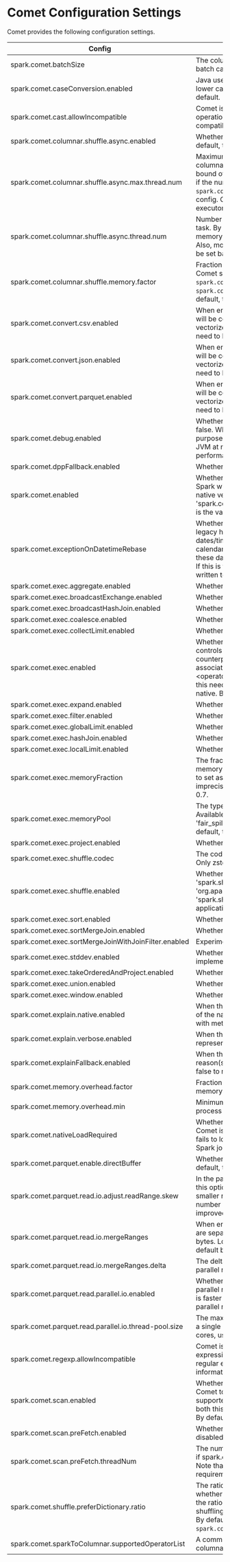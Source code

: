 <!---
Licensed to the Apache Software Foundation (ASF) under one
or more contributor license agreements.  See the NOTICE file
distributed with this work for additional information
regarding copyright ownership.  The ASF licenses this file
to you under the Apache License, Version 2.0 (the
"License"); you may not use this file except in compliance
with the License.  You may obtain a copy of the License at

http://www.apache.org/licenses/LICENSE-2.0

Unless required by applicable law or agreed to in writing,
software distributed under the License is distributed on an
"AS IS" BASIS, WITHOUT WARRANTIES OR CONDITIONS OF ANY
KIND, either express or implied.  See the License for the
specific language governing permissions and limitations
under the License.
-->

# Comet Configuration Settings

Comet provides the following configuration settings.

| Config | Description | Default Value |
|--------|-------------|---------------|
| spark.comet.batchSize | The columnar batch size, i.e., the maximum number of rows that a batch can contain. | 8192 |
| spark.comet.caseConversion.enabled | Java uses locale-specific rules when converting strings to upper or lower case and Rust does not, so we disable upper and lower by default. | false |
| spark.comet.cast.allowIncompatible | Comet is not currently fully compatible with Spark for all cast operations. Set this config to true to allow them anyway. See compatibility guide for more information. | false |
| spark.comet.columnar.shuffle.async.enabled | Whether to enable asynchronous shuffle for Arrow-based shuffle. By default, this config is false. | false |
| spark.comet.columnar.shuffle.async.max.thread.num | Maximum number of threads on an executor used for Comet async columnar shuffle. By default, this config is 100. This is the upper bound of total number of shuffle threads per executor. In other words, if the number of cores * the number of shuffle threads per task `spark.comet.columnar.shuffle.async.thread.num` is larger than this config. Comet will use this config as the number of shuffle threads per executor instead. | 100 |
| spark.comet.columnar.shuffle.async.thread.num | Number of threads used for Comet async columnar shuffle per shuffle task. By default, this config is 3. Note that more threads means more memory requirement to buffer shuffle data before flushing to disk. Also, more threads may not always improve performance, and should be set based on the number of cores available. | 3 |
| spark.comet.columnar.shuffle.memory.factor | Fraction of Comet memory to be allocated per executor process for Comet shuffle. Comet memory size is specified by `spark.comet.memoryOverhead` or calculated by `spark.comet.memory.overhead.factor` * `spark.executor.memory`. By default, this config is 1.0. | 1.0 |
| spark.comet.convert.csv.enabled | When enabled, data from Spark (non-native) CSV v1 and v2 scans will be converted to Arrow format. Note that to enable native vectorized execution, both this config and 'spark.comet.exec.enabled' need to be enabled. | false |
| spark.comet.convert.json.enabled | When enabled, data from Spark (non-native) JSON v1 and v2 scans will be converted to Arrow format. Note that to enable native vectorized execution, both this config and 'spark.comet.exec.enabled' need to be enabled. | false |
| spark.comet.convert.parquet.enabled | When enabled, data from Spark (non-native) Parquet v1 and v2 scans will be converted to Arrow format. Note that to enable native vectorized execution, both this config and 'spark.comet.exec.enabled' need to be enabled. | false |
| spark.comet.debug.enabled | Whether to enable debug mode for Comet. By default, this config is false. When enabled, Comet will do additional checks for debugging purpose. For example, validating array when importing arrays from JVM at native side. Note that these checks may be expensive in performance and should only be enabled for debugging purpose. | false |
| spark.comet.dppFallback.enabled | Whether to fall back to Spark for queries that use DPP. | true |
| spark.comet.enabled | Whether to enable Comet extension for Spark. When this is turned on, Spark will use Comet to read Parquet data source. Note that to enable native vectorized execution, both this config and 'spark.comet.exec.enabled' need to be enabled. By default, this config is the value of the env var `ENABLE_COMET` if set, or true otherwise. | true |
| spark.comet.exceptionOnDatetimeRebase | Whether to throw exception when seeing dates/timestamps from the legacy hybrid (Julian + Gregorian) calendar. Since Spark 3, dates/timestamps were written according to the Proleptic Gregorian calendar. When this is true, Comet will throw exceptions when seeing these dates/timestamps that were written by Spark version before 3.0. If this is false, these dates/timestamps will be read as if they were written to the Proleptic Gregorian calendar and will not be rebased. | false |
| spark.comet.exec.aggregate.enabled | Whether to enable aggregate by default. | true |
| spark.comet.exec.broadcastExchange.enabled | Whether to enable broadcastExchange by default. | true |
| spark.comet.exec.broadcastHashJoin.enabled | Whether to enable broadcastHashJoin by default. | true |
| spark.comet.exec.coalesce.enabled | Whether to enable coalesce by default. | true |
| spark.comet.exec.collectLimit.enabled | Whether to enable collectLimit by default. | true |
| spark.comet.exec.enabled | Whether to enable Comet native vectorized execution for Spark. This controls whether Spark should convert operators into their Comet counterparts and execute them in native space. Note: each operator is associated with a separate config in the format of 'spark.comet.exec.<operator_name>.enabled' at the moment, and both the config and this need to be turned on, in order for the operator to be executed in native. By default, this config is true. | true |
| spark.comet.exec.expand.enabled | Whether to enable expand by default. | true |
| spark.comet.exec.filter.enabled | Whether to enable filter by default. | true |
| spark.comet.exec.globalLimit.enabled | Whether to enable globalLimit by default. | true |
| spark.comet.exec.hashJoin.enabled | Whether to enable hashJoin by default. | true |
| spark.comet.exec.localLimit.enabled | Whether to enable localLimit by default. | true |
| spark.comet.exec.memoryFraction | The fraction of memory from Comet memory overhead that the native memory manager can use for execution. The purpose of this config is to set aside memory for untracked data structures, as well as imprecise size estimation during memory acquisition. Default value is 0.7. | 0.7 |
| spark.comet.exec.memoryPool | The type of memory pool to be used for Comet native execution. Available memory pool types are 'greedy', 'fair_spill', 'fair_spill_task_shared', 'greedy_global' and 'fair_spill_global', By default, this config is 'greedy'. | greedy |
| spark.comet.exec.project.enabled | Whether to enable project by default. | true |
| spark.comet.exec.shuffle.codec | The codec of Comet native shuffle used to compress shuffle data. Only zstd is supported. | zstd |
| spark.comet.exec.shuffle.enabled | Whether to enable Comet native shuffle. Note that this requires setting 'spark.shuffle.manager' to 'org.apache.spark.sql.comet.execution.shuffle.CometShuffleManager'. 'spark.shuffle.manager' must be set before starting the Spark application and cannot be changed during the application. | true |
| spark.comet.exec.sort.enabled | Whether to enable sort by default. | true |
| spark.comet.exec.sortMergeJoin.enabled | Whether to enable sortMergeJoin by default. | true |
| spark.comet.exec.sortMergeJoinWithJoinFilter.enabled | Experimental support for Sort Merge Join with filter | false |
| spark.comet.exec.stddev.enabled | Whether to enable stddev by default. stddev is slower than Spark's implementation. | true |
| spark.comet.exec.takeOrderedAndProject.enabled | Whether to enable takeOrderedAndProject by default. | true |
| spark.comet.exec.union.enabled | Whether to enable union by default. | true |
| spark.comet.exec.window.enabled | Whether to enable window by default. | true |
| spark.comet.explain.native.enabled | When this setting is enabled, Comet will provide a tree representation of the native query plan before execution and again after execution, with metrics. | false |
| spark.comet.explain.verbose.enabled | When this setting is enabled, Comet will provide a verbose tree representation of the extended information. | false |
| spark.comet.explainFallback.enabled | When this setting is enabled, Comet will provide logging explaining the reason(s) why a query stage cannot be executed natively. Set this to false to reduce the amount of logging. | false |
| spark.comet.memory.overhead.factor | Fraction of executor memory to be allocated as additional non-heap memory per executor process for Comet. Default value is 0.2. | 0.2 |
| spark.comet.memory.overhead.min | Minimum amount of additional memory to be allocated per executor process for Comet, in MiB. | 402653184b |
| spark.comet.nativeLoadRequired | Whether to require Comet native library to load successfully when Comet is enabled. If not, Comet will silently fallback to Spark when it fails to load the native lib. Otherwise, an error will be thrown and the Spark job will be aborted. | false |
| spark.comet.parquet.enable.directBuffer | Whether to use Java direct byte buffer when reading Parquet. By default, this is false | false |
| spark.comet.parquet.read.io.adjust.readRange.skew | In the parallel reader, if the read ranges submitted are skewed in sizes, this option will cause the reader to break up larger read ranges into smaller ranges to reduce the skew. This will result in a slightly larger number of connections opened to the file system but may give improved performance. The option is off by default. | false |
| spark.comet.parquet.read.io.mergeRanges | When enabled the parallel reader will try to merge ranges of data that are separated by less than 'comet.parquet.read.io.mergeRanges.delta' bytes. Longer continuous reads are faster on cloud storage. The default behavior is to merge consecutive ranges. | true |
| spark.comet.parquet.read.io.mergeRanges.delta | The delta in bytes between consecutive read ranges below which the parallel reader will try to merge the ranges. The default is 8MB. | 8388608 |
| spark.comet.parquet.read.parallel.io.enabled | Whether to enable Comet's parallel reader for Parquet files. The parallel reader reads ranges of consecutive data in a  file in parallel. It is faster for large files and row groups but uses more resources. The parallel reader is enabled by default. | true |
| spark.comet.parquet.read.parallel.io.thread-pool.size | The maximum number of parallel threads the parallel reader will use in a single executor. For executors configured with a smaller number of cores, use a smaller number. | 16 |
| spark.comet.regexp.allowIncompatible | Comet is not currently fully compatible with Spark for all regular expressions. Set this config to true to allow them anyway using Rust's regular expression engine. See compatibility guide for more information. | false |
| spark.comet.scan.enabled | Whether to enable native scans. When this is turned on, Spark will use Comet to read supported data sources (currently only Parquet is supported natively). Note that to enable native vectorized execution, both this config and 'spark.comet.exec.enabled' need to be enabled. By default, this config is true. | true |
| spark.comet.scan.preFetch.enabled | Whether to enable pre-fetching feature of CometScan. By default is disabled. | false |
| spark.comet.scan.preFetch.threadNum | The number of threads running pre-fetching for CometScan. Effective if spark.comet.scan.preFetch.enabled is enabled. By default it is 2. Note that more pre-fetching threads means more memory requirement to store pre-fetched row groups. | 2 |
| spark.comet.shuffle.preferDictionary.ratio | The ratio of total values to distinct values in a string column to decide whether to prefer dictionary encoding when shuffling the column. If the ratio is higher than this config, dictionary encoding will be used on shuffling string column. This config is effective if it is higher than 1.0. By default, this config is 10.0. Note that this config is only used when `spark.comet.exec.shuffle.mode` is `jvm`. | 10.0 |
| spark.comet.sparkToColumnar.supportedOperatorList | A comma-separated list of operators that will be converted to Arrow columnar format when 'spark.comet.sparkToColumnar.enabled' is true | Range,InMemoryTableScan |
